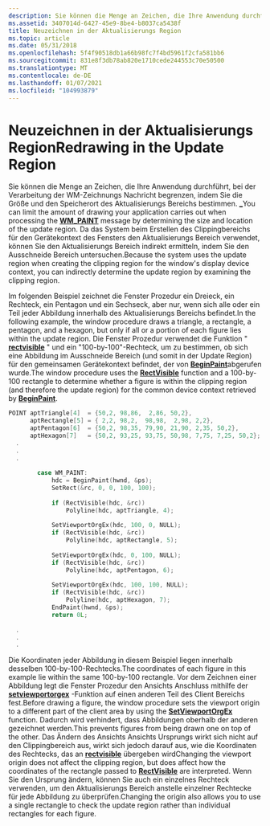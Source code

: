 ```yaml
---
description: Sie können die Menge an Zeichen, die Ihre Anwendung durchführt, bei der Verarbeitung der WM-Zeichnungs Nachricht begrenzen, \_ indem Sie die Größe und den Speicherort des Aktualisierungs Bereichs bestimmen.
ms.assetid: 3407014d-6427-45e9-8be4-b8037ca5438f
title: Neuzeichnen in der Aktualisierungs Region
ms.topic: article
ms.date: 05/31/2018
ms.openlocfilehash: 5f4f90518db1a66b98fc7f4bd5961f2cfa581bb6
ms.sourcegitcommit: 831e8f3db78ab820e1710cede244553c70e50500
ms.translationtype: MT
ms.contentlocale: de-DE
ms.lasthandoff: 01/07/2021
ms.locfileid: "104993879"
---
```

# <a name="redrawing-in-the-update-region"></a><span data-ttu-id="9fe3a-103">Neuzeichnen in der Aktualisierungs Region</span><span class="sxs-lookup"><span data-stu-id="9fe3a-103">Redrawing in the Update Region</span></span>

<span data-ttu-id="9fe3a-104">Sie können die Menge an Zeichen, die Ihre Anwendung durchführt, bei der Verarbeitung der WM-Zeichnungs Nachricht begrenzen, indem Sie die Größe und den Speicherort des Aktualisierungs Bereichs bestimmen. [**\_**](wm-paint.md)</span><span class="sxs-lookup"><span data-stu-id="9fe3a-104">You can limit the amount of drawing your application carries out when processing the [**WM\_PAINT**](wm-paint.md) message by determining the size and location of the update region.</span></span> <span data-ttu-id="9fe3a-105">Da das System beim Erstellen des Clippingbereichs für den Gerätekontext des Fensters den Aktualisierungs Bereich verwendet, können Sie den Aktualisierungs Bereich indirekt ermitteln, indem Sie den Ausschneide Bereich untersuchen.</span><span class="sxs-lookup"><span data-stu-id="9fe3a-105">Because the system uses the update region when creating the clipping region for the window's display device context, you can indirectly determine the update region by examining the clipping region.</span></span>

<span data-ttu-id="9fe3a-106">Im folgenden Beispiel zeichnet die Fenster Prozedur ein Dreieck, ein Rechteck, ein Pentagon und ein Sechseck, aber nur, wenn sich alle oder ein Teil jeder Abbildung innerhalb des Aktualisierungs Bereichs befindet.</span><span class="sxs-lookup"><span data-stu-id="9fe3a-106">In the following example, the window procedure draws a triangle, a rectangle, a pentagon, and a hexagon, but only if all or a portion of each figure lies within the update region.</span></span> <span data-ttu-id="9fe3a-107">Die Fenster Prozedur verwendet die Funktion " [**rectvisible**](/windows/desktop/api/Wingdi/nf-wingdi-rectvisible) " und ein "100-by-100"-Rechteck, um zu bestimmen, ob sich eine Abbildung im Ausschneide Bereich (und somit in der Update Region) für den gemeinsamen Gerätekontext befindet, der von [**BeginPaint**](/windows/desktop/api/Winuser/nf-winuser-beginpaint)abgerufen wurde.</span><span class="sxs-lookup"><span data-stu-id="9fe3a-107">The window procedure uses the [**RectVisible**](/windows/desktop/api/Wingdi/nf-wingdi-rectvisible) function and a 100-by-100 rectangle to determine whether a figure is within the clipping region (and therefore the update region) for the common device context retrieved by [**BeginPaint**](/windows/desktop/api/Winuser/nf-winuser-beginpaint).</span></span>


```C++
POINT aptTriangle[4]  = {50,2, 98,86,  2,86, 50,2}, 
      aptRectangle[5] = { 2,2, 98,2,  98,98,  2,98, 2,2}, 
      aptPentagon[6]  = {50,2, 98,35, 79,90, 21,90, 2,35, 50,2}, 
      aptHexagon[7]   = {50,2, 93,25, 93,75, 50,98, 7,75, 7,25, 50,2}; 
  . 
  . 
  . 
 
        case WM_PAINT: 
            hdc = BeginPaint(hwnd, &ps); 
            SetRect(&rc, 0, 0, 100, 100); 
 
            if (RectVisible(hdc, &rc)) 
                Polyline(hdc, aptTriangle, 4); 
 
            SetViewportOrgEx(hdc, 100, 0, NULL); 
            if (RectVisible(hdc, &rc)) 
                Polyline(hdc, aptRectangle, 5); 
 
            SetViewportOrgEx(hdc, 0, 100, NULL); 
            if (RectVisible(hdc, &rc)) 
                Polyline(hdc, aptPentagon, 6); 
 
            SetViewportOrgEx(hdc, 100, 100, NULL); 
            if (RectVisible(hdc, &rc)) 
                Polyline(hdc, aptHexagon, 7); 
            EndPaint(hwnd, &ps); 
            return 0L; 
 
  . 
  . 
  . 
```



<span data-ttu-id="9fe3a-108">Die Koordinaten jeder Abbildung in diesem Beispiel liegen innerhalb desselben 100-by-100-Rechtecks.</span><span class="sxs-lookup"><span data-stu-id="9fe3a-108">The coordinates of each figure in this example lie within the same 100-by-100 rectangle.</span></span> <span data-ttu-id="9fe3a-109">Vor dem Zeichnen einer Abbildung legt die Fenster Prozedur den Ansichts Anschluss mithilfe der [**setviewportorgex**](/windows/desktop/api/Wingdi/nf-wingdi-setviewportorgex) -Funktion auf einen anderen Teil des Client Bereichs fest.</span><span class="sxs-lookup"><span data-stu-id="9fe3a-109">Before drawing a figure, the window procedure sets the viewport origin to a different part of the client area by using the [**SetViewportOrgEx**](/windows/desktop/api/Wingdi/nf-wingdi-setviewportorgex) function.</span></span> <span data-ttu-id="9fe3a-110">Dadurch wird verhindert, dass Abbildungen oberhalb der anderen gezeichnet werden.</span><span class="sxs-lookup"><span data-stu-id="9fe3a-110">This prevents figures from being drawn one on top of the other.</span></span> <span data-ttu-id="9fe3a-111">Das Ändern des Ansichts Ansichts Ursprungs wirkt sich nicht auf den Clippingbereich aus, wirkt sich jedoch darauf aus, wie die Koordinaten des Rechtecks, das an [**rectvisible**](/windows/desktop/api/Wingdi/nf-wingdi-rectvisible) übergeben wird</span><span class="sxs-lookup"><span data-stu-id="9fe3a-111">Changing the viewport origin does not affect the clipping region, but does affect how the coordinates of the rectangle passed to [**RectVisible**](/windows/desktop/api/Wingdi/nf-wingdi-rectvisible) are interpreted.</span></span> <span data-ttu-id="9fe3a-112">Wenn Sie den Ursprung ändern, können Sie auch ein einzelnes Rechteck verwenden, um den Aktualisierungs Bereich anstelle einzelner Rechtecke für jede Abbildung zu überprüfen.</span><span class="sxs-lookup"><span data-stu-id="9fe3a-112">Changing the origin also allows you to use a single rectangle to check the update region rather than individual rectangles for each figure.</span></span>

 

 



